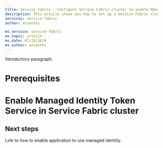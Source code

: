```yaml
---
title: Service Fabric - Configure Service Fabric cluster to enable Managed Identity Token Service | Microsoft Docs
description: This article shows you how to set up a Service Fabric cluster with Managed Identity
services: service-fabric
author: atsenthi

ms.service: service-fabric
ms.topic: article
ms.date: 07/25/2019
ms.author: atsenthi
---
```



Introductory paragraph.

# Prerequisites

# Enable Managed Identity Token Service in Service Fabric cluster

## Next steps

Link to how to enable application to use managed identity.
